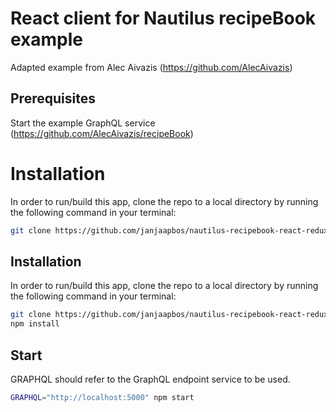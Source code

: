# React client for Nautilus recipeBook example

Adapted example from Alec Aivazis (https://github.com/AlecAivazis)

## Prerequisites
Start the example GraphQL service (https://github.com/AlecAivazis/recipeBook)

# Installation

In order to run/build this app, clone the repo to a local directory by running the following command in your terminal:

```bash
git clone https://github.com/janjaapbos/nautilus-recipebook-react-redux-client
```

## Installation
In order to run/build this app, clone the repo to a local directory by running the following command in your terminal:

```bash
git clone https://github.com/janjaapbos/nautilus-recipebook-react-redux-client
npm install
```

## Start
GRAPHQL should refer to the GraphQL endpoint service to be used.

```bash
GRAPHQL="http://localhost:5000" npm start
```
